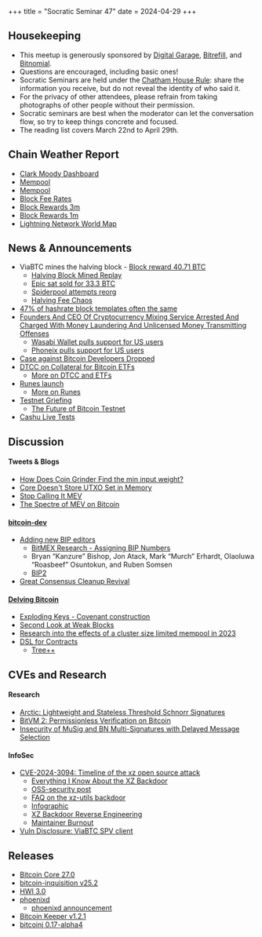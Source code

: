 +++
title = "Socratic Seminar 47"
date = 2024-04-29
+++

Housekeeping
------------

- This meetup is generously sponsored by [Digital Garage](https://dg717.com/), [Bitrefill](https://bitrefill.com/), and [Bitnomial](https://bitnomial.com).
- Questions are encouraged, including basic ones!
- Socratic Seminars are held under the [Chatham House Rule](https://www.chathamhouse.org/about-us/chatham-house-rule): share the information you receive, but do not reveal the identity of who said it.
- For the privacy of other attendees, please refrain from taking photographs of other people without their permission.
- Socratic seminars are best when the moderator can let the conversation flow, so try to keep things concrete and focused.
- The reading list covers March 22nd to April 29th.

Chain Weather Report
--------------------

- [Clark Moody Dashboard](https://dashboard.clarkmoody.com/)
- [Mempool](https://www.bitcoin-mempool.info/#BTC,30d,weight)
- [Mempool](https://mempool.space/graphs/mempool#1m)
- [Block Fee Rates](https://mempool.space/graphs/mining/block-fee-rates#1m)
- [Block Rewards 3m](https://mempool.space/graphs/mining/block-rewards#3m)
- [Block Rewards 1m](https://mempool.space/graphs/mining/block-rewards#1m)
- [Lightning Network World Map](https://mempool.space/graphs/lightning/nodes-channels-map)

News & Announcements
--------------------

- ViaBTC mines the halving block - [Block reward 40.71 BTC](https://mempool.space/block/0000000000000000000320283a032748cef8227873ff4872689bf23f1cda83a5)
  - [Halving Block Mined Replay](https://twitter.com/0xB10C/status/1781495854496362628)
  - [Epic sat sold for 33.3 BTC](https://twitter.com/mononautical/status/1783528618720727288)
  - [Spiderpool attempts reorg](https://twitter.com/0xB10C/status/1781477794762965193/photo/1)
  - [Halving Fee Chaos](https://jimmysong.medium.com/halving-fee-chaos-4573b3c8bc9f)
- [47% of hashrate block templates often the same](https://twitter.com/0xB10C/status/1780611768081121700)
- [Founders And CEO Of Cryptocurrency Mixing Service Arrested And Charged With Money Laundering And Unlicensed Money Transmitting Offenses](https://www.justice.gov/usao-sdny/pr/founders-and-ceo-cryptocurrency-mixing-service-arrested-and-charged-money-laundering)
  - [Wasabi Wallet pulls support for US users](https://www.nobsbitcoin.com/zksnacks-is-now-blocking-u-s-residents-and-citizens/)
  - [Phoneix pulls support for US users](https://twitter.com/acinq_co/status/1783878732865740940)
- [Case against Bitcoin Developers Dropped](https://twitter.com/TheBlueMatt/status/1780316184400769439)
- [DTCC on Collateral for Bitcoin ETFs](https://twitter.com/AutismCapital/status/1784026264984269304)
  - [More on DTCC and ETFs](https://cointelegraph.com/news/dtcc-rules-out-collateral-for-bitcoin-linked-etfs)
- [Runes launch](https://ordinals.com/runes)
  - [More on Runes](https://bitcoinmagazine.com/technical/rodarmor-returns-announces-runes-protocol-to-compete-with-brc-20)
- [Testnet Griefing](https://www.theblock.co/post/291519/bitcoin-testnet-griefing-attack-generates-three-years-worth-of-blocks-in-one-week-frustrating-developers)
  - [The Future of Bitcoin Testnet](https://gnusha.org/pi/bitcoindev/CADL_X_eXjbRFROuJU0b336vPVy5Q2RJvhcx64NSNPH-3fDCUfw@mail.gmail.com/)
- [Cashu Live Tests](https://twitter.com/callebtc/status/1777598819355496587)

Discussion
----------

#### Tweets & Blogs

- [How Does Coin Grinder Find the min input weight?](https://twitter.com/murchandamus/status/1783867419615744454)
- [Core Doesn't Store UTXO Set in Memory](https://twitter.com/murchandamus/status/1736866298242695186)
- [Stop Calling It MEV](https://bluematt.bitcoin.ninja/2024/04/16/stop-calling-it-mev/)
- [The Spectre of MEV on Bitcoin](https://cyber.fund/content/the-spectre-of-mev-on-bitcoin)

#### [bitcoin-dev](https://groups.google.com/g/bitcoindev)

- [Adding new BIP editors](https://gnusha.org/pi/bitcoindev/CAMHHROw9mZJRnTbUo76PdqwJU==YJMvd9Qrst+nmyypaedYZgg@mail.gmail.com/T/#m654f52c426bd5696d88668b3bff25197846e14af)
  - [BitMEX Research - Assigning BIP Numbers](https://blog.bitmex.com/assigning-bip-numbers/)
  - Bryan “Kanzure” Bishop, Jon Atack, Mark “Murch” Erhardt, Olaoluwa “Roasbeef” Osuntokun, and Ruben Somsen
  - [BIP2](https://github.com/bitcoin/bips/blob/master/bip-0002.mediawiki)
- [Great Consensus Cleanup Revival](https://groups.google.com/g/bitcoindev/c/CAfm7D5ppjo/m/bYJ3BiOuAAAJ)


#### [Delving Bitcoin](https://delvingbitcoin.org/)

- [Exploding Keys - Covenant construction](https://delvingbitcoin.org/t/exploding-keys-covenant-construction)
- [Second Look at Weak Blocks](https://delvingbitcoin.org/t/second-look-at-weak-blocks/805)
- [Research into the effects of a cluster size limited mempool in 2023](https://delvingbitcoin.org/t/research-into-the-effects-of-a-cluster-size-limited-mempool-in-2023)
- [DSL for Contracts](https://delvingbitcoin.org/t/dsl-for-experimenting-with-contracts/748)
  - [Tree++](https://delvingbitcoin.org/t/dsl-for-experimenting-with-contracts/748/3)

CVEs and Research
-----------------

#### Research

- [Arctic: Lightweight and Stateless Threshold Schnorr Signatures](https://eprint.iacr.org/2024/466)
- [BitVM 2: Permissionless Verification on Bitcoin](https://bitvm.org/bitvm2)
- [Insecurity of MuSig and BN Multi-Signatures with Delayed Message Selection](https://eprint.iacr.org/2024/437)

#### InfoSec

- [CVE-2024-3094: Timeline of the xz open source attack](https://research.swtch.com/xz-timeline)
  - [Everything I Know About the XZ Backdoor](https://boehs.org/node/everything-i-know-about-the-xz-backdoor)
  - [OSS-security post](https://www.openwall.com/lists/oss-security/2024/03/29/4)
  - [FAQ on the xz-utils backdoor](https://gist.github.com/thesamesam/223949d5a074ebc3dce9ee78baad9e27)
  - [Infographic](https://infosec.exchange/@fr0gger/112189232773640259)
  - [XZ Backdoor Reverse Engineering](https://twitter.com/amlweems/status/1774819428208689241)
  - [Maintainer Burnout](https://twitter.com/robmen/status/1774067844785086775)
- [Vuln Disclosure: ViaBTC SPV client](https://b10c.me/blog/012-viabtc-spv-vulnerability-disclosure/)


Releases
--------

- [Bitcoin Core 27.0](https://github.com/bitcoin/bitcoin/blob/master/doc/release-notes/release-notes-27.0.md)
- [bitcoin-inquisition v25.2](https://github.com/bitcoin-inquisition/bitcoin/releases/tag/v25.2-inq)
- [HWI 3.0](https://github.com/bitcoin-core/HWI/releases/tag/3.0.0)
- [phoenixd](https://github.com/ACINQ/phoenixd)
  - [phoenixd announcement](https://twitter.com/PhoenixWallet/status/1771236080680841668)
- [Bitcoin Keeper v1.2.1](https://github.com/bithyve/bitcoin-keeper/releases/tag/v1.2.1)
- [bitcoinj 0.17-alpha4](https://github.com/bitcoinj/bitcoinj/releases/tag/v0.17-alpha4)
